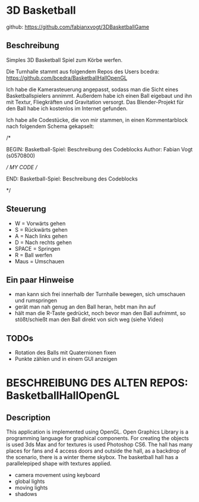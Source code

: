 # 3D Basketball

github: https://github.com/fabianxvogt/3DBasketballGame

## Beschreibung
Simples 3D Basketball Spiel zum Körbe werfen. 

Die Turnhalle stammt aus folgendem Repos des Users bcedra:
https://github.com/bcedra/BasketballHallOpenGL

Ich habe die Kamerasteuerung angepasst, sodass man die Sicht eines Basketballspielers annimmt. Außerdem habe ich einen Ball eigebaut und ihn mit Textur, Fliegkräften und Gravitation versorgt. Das Blender-Projekt für den Ball habe ich kostenlos im Internet gefunden.

Ich habe alle Codestücke, die von mir stammen, in einen Kommentarblock nach folgendem Schema gekapselt:

/*

BEGIN: Basketball-Spiel: Beschreibung des Codeblocks
Author: Fabian Vogt (s0570800)

*/
MY CODE
/*
  
END: Basketball-Spiel: Beschreibung des Codeblocks

*/

## Steuerung
- W = Vorwärts gehen
- S = Rückwärts gehen
- A = Nach links gehen
- D = Nach rechts gehen
- SPACE = Springen
- R = Ball werfen
- Maus = Umschauen

## Ein paar Hinweise
- man kann sich frei innerhalb der Turnhalle bewegen, sich umschauen und rumspringen
- gerät man nah genug an den Ball heran, hebt man ihn auf
- hält man die R-Taste gedrückt, noch bevor man den Ball aufnimmt, so stößt/schießt man den Ball direkt von sich weg (siehe Video)

## TODOs
- Rotation des Balls mit Quaternionen fixen
- Punkte zählen und in einem GUI anzeigen


# BESCHREIBUNG DES ALTEN REPOS: BasketballHallOpenGL

## Description 
This application is implemented using OpenGL. Open Graphics Library is a programming language for graphical components. For creating the objects is used 3ds Max and for textures is used Photoshop CS6. The hall has many places for fans and 4 access doors and outside the hall, as a backdrop of the scenario, there is a winter theme skybox. The basketball hall has a parallelepiped shape with textures applied.

- camera movement using keyboard
- global lights
- moving lights
- shadows 
